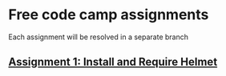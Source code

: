 # Free code camp assignments
Each assignment will be resolved in a separate branch

## [Assignment 1: Install and Require Helmet](https://www.freecodecamp.org/learn/information-security/information-security-with-helmetjs/install-and-require-helmet)
